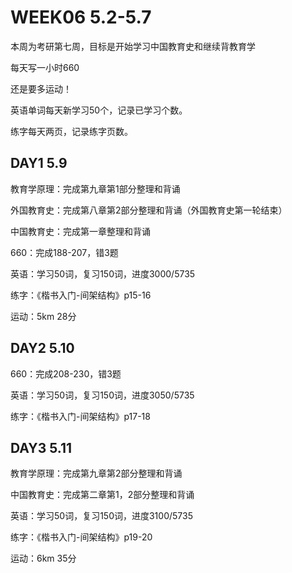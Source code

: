 # WEEK06 5.2-5.7

本周为考研第七周，目标是开始学习中国教育史和继续背教育学

每天写一小时660

还是要多运动！

英语单词每天新学习50个，记录已学习个数。

练字每天两页，记录练字页数。

## DAY1 5.9

教育学原理：完成第九章第1部分整理和背诵

外国教育史：完成第八章第2部分整理和背诵（外国教育史第一轮结束）

中国教育史：完成第一章整理和背诵

660：完成188-207，错3题

英语：学习50词，复习150词，进度3000/5735

练字：《楷书入门-间架结构》p15-16

运动：5km 28分

## DAY2 5.10

660：完成208-230，错3题

英语：学习50词，复习150词，进度3050/5735

练字：《楷书入门-间架结构》p17-18

## DAY3 5.11

教育学原理：完成第九章第2部分整理和背诵

中国教育史：完成第二章第1，2部分整理和背诵

英语：学习50词，复习150词，进度3100/5735

练字：《楷书入门-间架结构》p19-20

运动：6km 35分